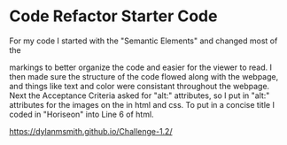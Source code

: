 # Code Refactor Starter Code
For my code I started with the "Semantic Elements" and changed most of the <div> markings to better organize the code and easier for the viewer to read. I then made sure the structure of the code flowed along with the webpage, and things like text and color were consistant throughout the webpage. Next the Acceptance Criteria asked for "alt:" attributes, so I put in "alt:" attributes for the images on the in html and css. To put in a concise title I coded in "Horiseon" into Line 6 of html.















 https://dylanmsmith.github.io/Challenge-1.2/
